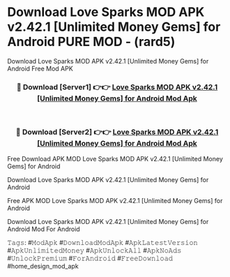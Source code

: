 # Download Love Sparks MOD APK v2.42.1 [Unlimited Money Gems] for Android PURE MOD - (rard5)
Download Love Sparks MOD APK v2.42.1 [Unlimited Money Gems] for Android Free Mod APK

<div align="center">
<h3>🔴 Download [Server1] 👉👉 <a href="https://apk-comot.site?title=Love_Sparks_MOD_APK_v2.42.1_[Unlimited_Money_Gems]_for_Android">Love Sparks MOD APK v2.42.1 [Unlimited Money Gems] for Android Mod Apk</a></h3><br>

<h3>🔴 Download [Server2] 👉👉 <a href="https://apk-comot.site?title=Love_Sparks_MOD_APK_v2.42.1_[Unlimited_Money_Gems]_for_Android">Love Sparks MOD APK v2.42.1 [Unlimited Money Gems] for Android Mod Apk</a></h3>
</div>


Free Download APK MOD Love Sparks MOD APK v2.42.1 [Unlimited Money Gems] for Android

Download Love Sparks MOD APK v2.42.1 [Unlimited Money Gems] for Android 

Free APK MOD Love Sparks MOD APK v2.42.1 [Unlimited Money Gems] for Android 

Download Love Sparks MOD APK v2.42.1 [Unlimited Money Gems] for Android Mod For Android

𝚃𝚊𝚐𝚜: #𝙼𝚘𝚍𝙰𝚙𝚔 #𝙳𝚘𝚠𝚗𝚕𝚘𝚊𝚍𝙼𝚘𝚍𝙰𝚙𝚔 #𝙰𝚙𝚔𝙻𝚊𝚝𝚎𝚜𝚝𝚅𝚎𝚛𝚜𝚒𝚘𝚗 #𝙰𝚙𝚔𝚄𝚗𝚕𝚒𝚖𝚒𝚝𝚎𝚍𝙼𝚘𝚗𝚎𝚢 #𝙰𝚙𝚔𝚄𝚗𝚕𝚘𝚌𝚔𝙰𝚕𝚕 #𝙰𝚙𝚔𝙽𝚘𝙰𝚍𝚜 #𝚄𝚗𝚕𝚘𝚌𝚔𝙿𝚛𝚎𝚖𝚒𝚞𝚖 #𝙵𝚘𝚛𝙰𝚗𝚍𝚛𝚘𝚒𝚍 #𝙵𝚛𝚎𝚎𝙳𝚘𝚠𝚗𝚕𝚘𝚊𝚍 #home_design_mod_apk